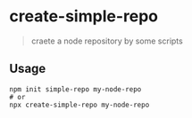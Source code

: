 # create-simple-repo
> craete a node repository by some scripts

## Usage
```
npm init simple-repo my-node-repo
# or
npx create-simple-repo my-node-repo
```
